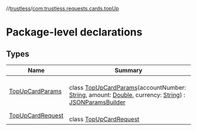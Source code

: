 //[trustless](../../index.md)/[com.trustless.requests.cards.topUp](index.md)

# Package-level declarations

## Types

| Name | Summary |
|---|---|
| [TopUpCardParams](-top-up-card-params/index.md) | <br>class [TopUpCardParams](-top-up-card-params/index.md)(accountNumber: [String](https://kotlinlang.org/api/latest/jvm/stdlib/kotlin/-string/index.html), amount: [Double](https://kotlinlang.org/api/latest/jvm/stdlib/kotlin/-double/index.html), currency: [String](https://kotlinlang.org/api/latest/jvm/stdlib/kotlin/-string/index.html)) : [JSONParamsBuilder](../com.trustless.params/-j-s-o-n-params-builder/index.md) |
| [TopUpCardRequest](-top-up-card-request/index.md) | <br>class [TopUpCardRequest](-top-up-card-request/index.md) |

